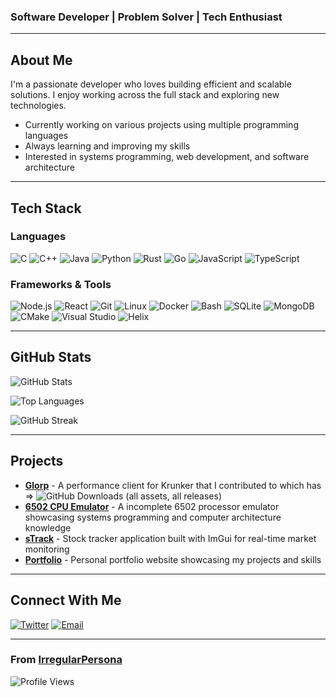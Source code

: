 ### Software Developer | Problem Solver | Tech Enthusiast

</div>

---

## About Me

I'm a passionate developer who loves building efficient and scalable solutions. I enjoy working across the full stack and exploring new technologies.

- Currently working on various projects using multiple programming languages
- Always learning and improving my skills
- Interested in systems programming, web development, and software architecture

---

## Tech Stack

### Languages
![C](https://img.shields.io/badge/c-%2300599C.svg?style=for-the-badge&logo=c&logoColor=white)
![C++](https://img.shields.io/badge/c++-%2300599C.svg?style=for-the-badge&logo=c%2B%2B&logoColor=white)
![Java](https://img.shields.io/badge/java-%23ED8B00.svg?style=for-the-badge&logo=openjdk&logoColor=white)
![Python](https://img.shields.io/badge/python-3670A0?style=for-the-badge&logo=python&logoColor=ffdd54)
![Rust](https://img.shields.io/badge/rust-%23000000.svg?style=for-the-badge&logo=rust&logoColor=white)
![Go](https://img.shields.io/badge/go-%2300ADD8.svg?style=for-the-badge&logo=go&logoColor=white)
![JavaScript](https://img.shields.io/badge/javascript-%23323330.svg?style=for-the-badge&logo=javascript&logoColor=%23F7DF1E)
![TypeScript](https://img.shields.io/badge/typescript-%23007ACC.svg?style=for-the-badge&logo=typescript&logoColor=white)

### Frameworks & Tools
![Node.js](https://img.shields.io/badge/node.js-6DA55F?style=for-the-badge&logo=node.js&logoColor=white)
![React](https://img.shields.io/badge/react-%2320232a.svg?style=for-the-badge&logo=react&logoColor=%2361DAFB)
![Git](https://img.shields.io/badge/git-%23F05033.svg?style=for-the-badge&logo=git&logoColor=white)
![Linux](https://img.shields.io/badge/Linux-FCC624?style=for-the-badge&logo=linux&logoColor=black)
![Docker](https://img.shields.io/badge/docker-%230db7ed.svg?style=for-the-badge&logo=docker&logoColor=white)
![Bash](https://img.shields.io/badge/bash-%23121011.svg?style=for-the-badge&logo=gnu-bash&logoColor=white)
![SQLite](https://img.shields.io/badge/sqlite-%2307405e.svg?style=for-the-badge&logo=sqlite&logoColor=white)
![MongoDB](https://img.shields.io/badge/MongoDB-%234ea94b.svg?style=for-the-badge&logo=mongodb&logoColor=white)
![CMake](https://img.shields.io/badge/CMake-%23008FBA.svg?style=for-the-badge&logo=cmake&logoColor=white)
![Visual Studio](https://img.shields.io/badge/Visual%20Studio-5C2D91.svg?style=for-the-badge&logo=visual-studio&logoColor=white)
![Helix](https://img.shields.io/badge/Helix-%23281733.svg?style=for-the-badge&logo=helix&logoColor=white)

---

## GitHub Stats
  
![GitHub Stats](https://github-readme-stats.vercel.app/api?username=IrregularPersona&show_icons=true&theme=tokyonight&hide_border=true&include_all_commits=true&count_private=true)

![Top Languages](https://github-readme-stats.vercel.app/api/top-langs/?username=IrregularPersona&theme=tokyonight&hide_border=true&layout=compact&langs_count=8)

![GitHub Streak](https://github-readme-streak-stats.herokuapp.com/?user=IrregularPersona&theme=tokyonight&hide_border=true)

---

## Projects

<!-- Add your best projects here -->
- **[Glorp](https://github.com/slavcp/glorp)** - A performance client for Krunker that I contributed to which has => ![GitHub Downloads (all assets, all releases)](https://img.shields.io/github/downloads/slavcp/glorp/total)
- **[6502 CPU Emulator](https://github.com/IrregularPersona/6502-CPU-Emulator)** - A incomplete 6502 processor emulator showcasing systems programming and computer architecture knowledge
- **[sTrack](https://github.com/IrregularPersona/sTrack)** - Stock tracker application built with ImGui for real-time market monitoring
- **[Portfolio](https://github.com/IrregularPersona/portfolio)** - Personal portfolio website showcasing my projects and skills

---

## Connect With Me

<!-- [![LinkedIn](https://img.shields.io/badge/LinkedIn-%230077B5.svg?style=for-the-badge&logo=linkedin&logoColor=white)](www.linkedin.com/in/ahmad-syafiq-hartono) -->
[![Twitter](https://img.shields.io/badge/Twitter-%231DA1F2.svg?style=for-the-badge&logo=Twitter&logoColor=white)](https://twitter.com/YOUR_HANDLE)
[![Email](https://img.shields.io/badge/Email-D14836?style=for-the-badge&logo=gmail&logoColor=white)](mailto:IrregularPersona@gmail.com)

---
  
### From [IrregularPersona](https://github.com/IrregularPersona)

![Profile Views](https://komarev.com/ghpvc/?username=IrregularPersona&color=blueviolet&style=for-the-badge)

